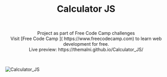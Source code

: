 <h1 align="center">Calculator JS</h1><br>
<p align="center">Project as part of  Free Code Camp challenges<br>
Visit [Free Code Camp ]( https://www.freecodecamp.com) to learn web development for free.<br>
Live preview: https://themalni.github.io/Calculator_JS/</p><br>

![Calculator_JS](https://cloud.githubusercontent.com/assets/12295765/21595805/44958046-d132-11e6-8eb7-ad4802c2bde8.png)




